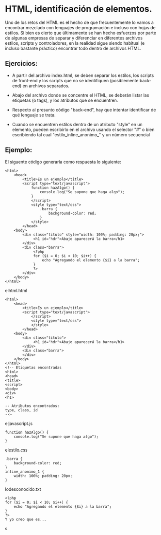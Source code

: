 # HTML, identificación de elementos.

Uno de los retos del HTML es el hecho de que frecuentemente lo vamos a encontrar mezclado con lenguajes de programación e incluso con hojas de estilos. Si bien es cierto que últimamente se han hecho esfuerzos por parte de algunas empresas de separar y diferenciar en diferentes archivos estilos, scripts y controladores, en la realidad sigue siendo habitual (e incluso bastante práctico) encontrar todo dentro de archivos HTML.

## Ejercicios:

* A partir del archivo index.html, se deben separar los estilos, los scripts de front-end y los scripts que no se identifiquen (posíblemente back-end) en archivos separados.

* Abajo del archivo donde se concentre el HTML, se deberán listar las etiquetas (o tags), y los atributos que se encuentren.

* Respecto al presunto código "back-end", hay que intentar identificar de qué lenguaje se trata.

* Cuando se encuentren estilos dentro de un atributo "style" en un elemento, pueden escribirlo en el archivo usando el selector "#" o bien escribiendo tal cual "estilo_inline_anonimo_" y un número secuencial

## Ejemplo:

El siguente código generaría como respuesta lo siguiente:

```
<html>
	<head>
		<title>Es un ejemplo</title>
		<script type="text/javascript">
			function hazAlgo() {
				console.log("Se supone que haga algo");
			}
			</script>
			<style type="text/css">
				.barra {
					background-color: red;
				}
			</style>
		</head>
	<body>
		<div class="titulo" style="width: 100%; padding: 20px;">
			 <h1 id="hdr">Abajo aparecerá la barra</h1>
		</div>
		<div class="barra">
			 <?php
			 for ($i = 0; $i < 10; $i++) {
			 	 echo "Agregando el elemento {$i} a la barra";
			 }
			 ?>
		</div>
	</body>
</html>
```

elhtml.html
```
<html>
	<head>
		<title>Es un ejemplo</title>
		<script type="text/javascript">
			</script>
			<style type="text/css">
			</style>
		</head>
	<body>
		<div class="titulo">
			 <h1 id="hdr">Abajo aparecerá la barra</h1>
		</div>
		<div class="barra">
		</div>
	</body>
</html>
<!-- Etiquetas encontradas
<html>
<head>
<title>
<script>
<body>
<div>
<h1>

-- Atributos encontrados:
type, class, id
-->
```

eljavascript.js
```
function hazAlgo() {
	console.log("Se supone que haga algo");
}
```
elestilo.css
```
.barra {
	background-color: red;
}
inline_anonimo_1 {
	width: 100%; padding: 20px;
}
```

lodesconocido.txt
```
<?php
for ($i = 0; $i < 10; $i++) {
	echo "Agregando el elemento {$i} a la barra";
}
?>
Y yo creo que es... 
```
s
